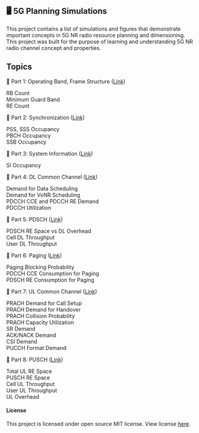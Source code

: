 ## 🖥️ 5G Planning Simulations

This project contains a list of simulations and figures that demonstrate important concepts in 5G NR radio resource planning and dimensioning. This project was built for the purpose of learning and understanding 5G NR radio channel concept and properties. 

## Topics

📘 Part 1: Operating Band, Frame Structure ([Link](https://github.com/zulfadlizainal/5G-NR-Planning-And-Dimensioning/tree/master/Part%201%20Operating%20Band%2C%20Frame%20Structure))

RB Count<br>
Minimum Guard Band<br> 
RE Count<br> 

📘 Part 2: Synchronization ([Link](https://github.com/zulfadlizainal/5G-NR-Planning-And-Dimensioning/tree/master/Part%202%20Syncronization))

PSS, SSS Occupancy<br>
PBCH Occupancy<br> 
SSB Occupancy<br> 

📘 Part 3: System Information ([Link](https://github.com/zulfadlizainal/5G-NR-Planning-And-Dimensioning/tree/master/Part%203%20System%20Information))

SI Occupancy<br> 

📘 Part 4: DL Common Channel ([Link](https://github.com/zulfadlizainal/5G-NR-Planning-And-Dimensioning/tree/master/Part%204%20DL%20Common%20Channel))

Demand for Data Scheduling<br>
Demand for VoNR Scheduling<br>
PDCCH CCE and PDCCH RE Demand<br> 
PDCCH Utilization<br> 

📘 Part 5: PDSCH ([Link](https://github.com/zulfadlizainal/5G-NR-Planning-And-Dimensioning/tree/master/Part%205%20PDSCH))

PDSCH RE Space vs DL Overhead<br> 
Cell DL Throughput<br> 
User DL Throughput<br> 

📘 Part 6: Paging ([Link](https://github.com/zulfadlizainal/5G-NR-Planning-And-Dimensioning/tree/master/Part%206%20Paging))

Paging Blocking Probability<br>
PDCCH CCE Consumption for Paging<br> 
PDSCH RE Consumption for Paging<br> 

📘 Part 7: UL Common Channel ([Link](https://))

PRACH Demand for Call Setup<br>
PRACH Demand for Handover<br>
PRACH Collision Probability<br>
PRACH Capacity Utilization<br>
SR Demand<br>
ACK/NACK Demand<br>
CSI Demand<br>
PUCCH Format Demand<br>

📘 Part 8: PUSCH ([Link](https://))

Total UL RE Space<br>
PUSCH RE Space<br>
Cell UL Throughput<br>
User UL Throughput<br>
UL Overhead<br>

#### License

This project is licensed under open source MIT license. View license [here](https://github.com/zulfadlizainal/5G-NR-Planning-And-Dimensioning/blob/master/LICENSE).
